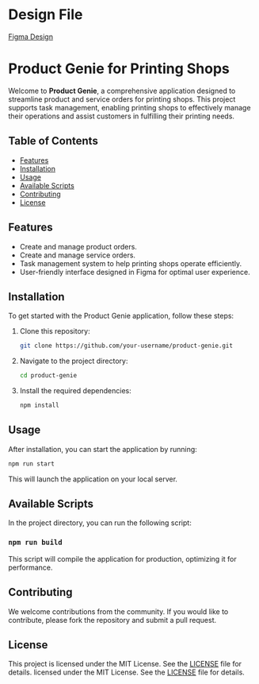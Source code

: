 # Design File
[Figma Design](https://www.figma.com/design/t6N4DvFFpUYZiXhprONEfB/Deepak-Product-genie?node-id=0-1&t=XJgyRXcN0egoroKs-1)

# Product Genie for Printing Shops

Welcome to **Product Genie**, a comprehensive application designed to streamline product and service orders for printing shops. This project supports task management, enabling printing shops to effectively manage their operations and assist customers in fulfilling their printing needs.

## Table of Contents

- [Features](#features)
- [Installation](#installation)
- [Usage](#usage)
- [Available Scripts](#available-scripts)
- [Contributing](#contributing)
- [License](#license)

## Features

- Create and manage product orders.
- Create and manage service orders.
- Task management system to help printing shops operate efficiently.
- User-friendly interface designed in Figma for optimal user experience.

## Installation

To get started with the Product Genie application, follow these steps:

1. Clone this repository:
   
   ```bash
   git clone https://github.com/your-username/product-genie.git
   ```
2. Navigate to the project directory:
   
   ```bash
   cd product-genie
   ```
3. Install the required dependencies:
   
   ```bash
   npm install
   ```

## Usage

After installation, you can start the application by running:

```bash
npm run start
```

This will launch the application on your local server.

## Available Scripts

In the project directory, you can run the following script:

### `npm run build`

This script will compile the application for production, optimizing it for performance.

## Contributing

We welcome contributions from the community. If you would like to contribute, please fork the repository and submit a pull request.

## License

This project is licensed under the MIT License. See the [LICENSE](LICENSE) file for details.
licensed under the MIT License. See the [LICENSE](LICENSE) file for details.
